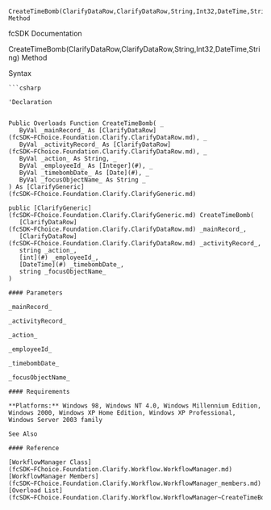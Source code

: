 ﻿     CreateTimeBomb(ClarifyDataRow,ClarifyDataRow,String,Int32,DateTime,String) Method                                                   

fcSDK Documentation

CreateTimeBomb(ClarifyDataRow,ClarifyDataRow,String,Int32,DateTime,String) Method

Syntax

```vbnet
```csharp

'Declaration
 

Public Overloads Function CreateTimeBomb( _
   ByVal _mainRecord_ As [ClarifyDataRow](fcSDK~FChoice.Foundation.Clarify.ClarifyDataRow.md), _
   ByVal _activityRecord_ As [ClarifyDataRow](fcSDK~FChoice.Foundation.Clarify.ClarifyDataRow.md), _
   ByVal _action_ As String, _
   ByVal _employeeId_ As [Integer](#), _
   ByVal _timebombDate_ As [Date](#), _
   ByVal _focusObjectName_ As String _
) As [ClarifyGeneric](fcSDK~FChoice.Foundation.Clarify.ClarifyGeneric.md)

public [ClarifyGeneric](fcSDK~FChoice.Foundation.Clarify.ClarifyGeneric.md) CreateTimeBomb( 
   [ClarifyDataRow](fcSDK~FChoice.Foundation.Clarify.ClarifyDataRow.md) _mainRecord_,
   [ClarifyDataRow](fcSDK~FChoice.Foundation.Clarify.ClarifyDataRow.md) _activityRecord_,
   string _action_,
   [int](#) _employeeId_,
   [DateTime](#) _timebombDate_,
   string _focusObjectName_
)

#### Parameters

_mainRecord_

_activityRecord_

_action_

_employeeId_

_timebombDate_

_focusObjectName_

#### Requirements

**Platforms:** Windows 98, Windows NT 4.0, Windows Millennium Edition, Windows 2000, Windows XP Home Edition, Windows XP Professional, Windows Server 2003 family

See Also

#### Reference

[WorkflowManager Class](fcSDK~FChoice.Foundation.Clarify.Workflow.WorkflowManager.md)  
[WorkflowManager Members](fcSDK~FChoice.Foundation.Clarify.Workflow.WorkflowManager_members.md)  
[Overload List](fcSDK~FChoice.Foundation.Clarify.Workflow.WorkflowManager~CreateTimeBomb.md)